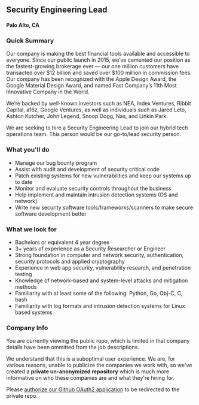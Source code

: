 ## Security Engineering Lead
#### Palo Alto, CA

### Quick Summary
Our company is making the best financial tools available and accessible to everyone. Since our public launch in 2015, we’ve cemented our position as the fastest-growing brokerage ever — our one million customers have transacted over $12 billion and saved over $100 million in commission fees. Our company has been recognized with the Apple Design Award, the Google Material Design Award, and named Fast Company’s 11th Most Innovative Company in the World.

We’re backed by well-known investors such as NEA, Index Ventures, Ribbit Capital, a16z, Google Ventures, as well as individuals such as Jared Leto, Ashton Kutcher, John Legend, Snoop Dogg, Nas, and Linkin Park.

We are seeking to hire a Security Engineering Lead to join our hybrid tech operations team. This person would be our go-to/lead security person.

### What you'll do
+	Manage our bug bounty program
+	Assist with audit and development of security critical code
+	Patch existing systems for new vulnerabilities and keep our systems up to date
+	Monitor and evaluate security controls throughout the business
+	Help implement and maintain intrusion detection systems (OS and network)
+	Write new security software tools/frameworks/scanners to make secure software development better

### What we look for
+	Bachelors or equivalent 4 year degree
+	3+ years of experience as a Security Researcher or Engineer
+	Strong foundation in computer and network security, authentication, security protocols and applied cryptography
+	Experience in web app security, vulnerability research, and penetration testing
+	Knowledge of network-based and system-level attacks and mitigation methods
+	Familiarity with at least some of the following: Python, Go, Obj-C, C, bash
+	Familiarity with log formats and intrusion detection systems for Linux based systems

### Company Info
You are currently viewing the public repo, which is limited in that company details have been ommitted from the job descriptions.  
    
We understand that this is a suboptimal user experience.  We are, for various reasons, unable to publicize the companies we work with, so we've
created a **private un-anonymized repository** which is much more informative on who these companies are and what they're hiring for.  
    
Please [authorize our Github OAuth2 application](https://letsrockit.co/users/auth/github?job_id=um9iaw5ob29k-security-engineering-lead) to be redirected to the private repo.
